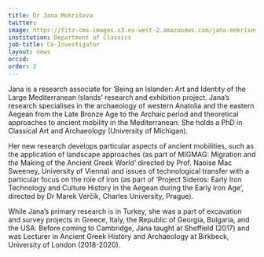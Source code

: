 ```yaml
---
title: Dr Jana Mokrišova
twitter:
image: https://fitz-cms-images.s3.eu-west-2.amazonaws.com/jana-mokrisova.jpg
institution: Department of Classics
job-title: Co-Investigator
layout: news
orcid:
order: 2
---
```

Jana is a research associate for ‘Being an Islander: Art and Identity of the Large Mediterranean Islands’ research and exhibition project. Jana’s research specialises in the archaeology of western Anatolia and the eastern Aegean from the Late Bronze Age to the Archaic period and theoretical approaches to ancient mobility in the Mediterranean. She holds a PhD in Classical Art and Archaeology (University of Michigan).

Her new research develops particular aspects of ancient mobilities, such as the application of landscape approaches (as part of MIGMAG: Migration and the Making of the Ancient Greek World’ directed by Prof. Naoíse Mac Sweeney, University of Vienna) and issues of technological transfer with a particular focus on the role of iron (as part of ’Project Sideros: Early Iron Technology and Culture History in the Aegean during the Early Iron Age’, directed by Dr Marek Verčík, Charles University, Prague).

While Jana’s primary research is in Turkey, she was a part of excavation and survey projects in Greece, Italy, the Republic of Georgia, Bulgaria, and the USA. Before coming to Cambridge, Jana taught at Sheffield (2017) and was Lecturer in Ancient Greek History and Archaeology at Birkbeck, University of London (2018-2020).
